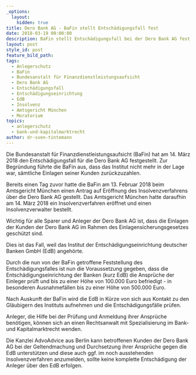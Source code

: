 ```yaml
---
_options:
  layout:
    hidden: true
title: Dero Bank AG - BaFin stellt Entschädigungsfall fest
date: 2018-03-19 00:00:00
description: BaFin stellt Entschädigungsfall bei der Dero Bank AG fest
layout: post
style_id: post
feature_bild_path:
tags:
  - Anlegerschutz
  - BaFin
  - Bundesanstalt für Finanzdienstleistungsaufsicht
  - Dero Bank AG
  - Entschädigungsfall
  - Entschädigungseinrichtung
  - EdB
  - Insolvenz
  - Amtsgericht München
  - Moratorium
topics:
  - anlegerschutz
  - bank-und-kapitalmarktrecht
author: dr-sven-tintemann
---
```


Die Bundesanstalt für Finanzdienstleistungsaufsicht (BaFin) hat am 14. März 2018 den Entschädigungsfall für die Dero Bank AG festgestellt. Zur Begründung führte die BaFin aus, dass das Institut nicht mehr in der Lage war, sämtliche Einlagen seiner Kunden zurückzuzahlen.

Bereits einen Tag zuvor hatte die BaFin am 13. Februar 2018 beim Amtsgericht München einen Antrag auf Eröffnung des Insolvenzverfahrens über die Dero Bank AG gestellt. Das Amtsgericht München hatte daraufhin am 14. März 2018 ein Insolvenzverfahren eröffnet und einen Insolvenzverwalter bestellt.

Wichtig für alle Sparer und Anleger der Dero Bank AG ist, dass die Einlagen der Kunden der Dero Bank AG im Rahmen des Einlagensicherungsgesetzes geschützt sind.

Dies ist das Fall, weil das Institut der Entschädigungseinrichtung deutscher Banken GmbH (EdB) angehörte.

Durch die nun von der BaFin getroffene Feststellung des Entschädigungsfalles ist nun die Voraussetzung gegeben, dass die Entschädigungseinrichtung der Banken (kurz EdB) die Ansprüche der Einleger prüft und bis zu einer Höhe von 100.000 Euro befriedigt - in besonderen Ausnahmefällen bis zu einer Höhe von 500.000 Euro.

Nach Auskunft der BaFin wird die EdB in Kürze von sich aus Kontakt zu den Gläubigern des Instituts aufnehmen und die Entschädigungsfälle prüfen.

Anleger, die Hilfe bei der Prüfung und Anmeldung ihrer Ansprüche benötigen, können sich an einen Rechtsanwalt mit Spezialisierung im Bank- und Kapitalmarktrecht wenden.

Die Kanzlei AdvoAdvice aus Berlin kann betroffenen Kunden der Dero Bank AG bei der Geltendmachung und Durchsetzung ihrer Ansprüche gegen die EdB unterstützen und diese auch ggf. im noch ausstehenden Insolvenzverfahren anzumelden, sollte keine komplette Entschädigung der Anleger über den EdB erfolgen.